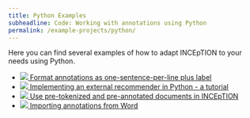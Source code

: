 ```yaml
---
title: Python Examples
subheadline: Code: Working with annotations using Python
permalink: /example-projects/python/
---
```


Here you can find several examples of how to adapt INCEpTION to your needs using Python.

* [<img src="https://colab.research.google.com/assets/colab-badge.svg"/> Format annotations as one-sentence-per-line plus label][1]
* [<img src="https://colab.research.google.com/assets/colab-badge.svg"/> Implementing an external recommender in Python - a tutorial][2]
* [<img src="https://colab.research.google.com/assets/colab-badge.svg"/> Use pre-tokenized and pre-annotated documents in INCEpTION][3]
* [<img src="https://colab.research.google.com/assets/colab-badge.svg"/> Importing annotations from Word][4]

[1]: https://colab.research.google.com/github/inception-project/inception-project.github.io/blob/master/_example-projects/python/INCEpTION_Annotations_as_one_sentence_and_label_per_line.ipynb
[2]: https://colab.research.google.com/github/inception-project/inception-external-recommender/blob/master/Tutorial.ipynb
[3]: https://colab.research.google.com/github/inception-project/inception/blob/master/notebooks/using_pretokenized_and_preannotated_text.ipynb
[4]: https://colab.research.google.com/github/inception-project/inception/blob/main/notebooks/annotated_word_files_to_cas_xmi.ipynb
